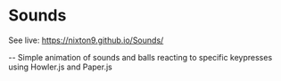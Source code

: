 # Sounds
See live: https://nixton9.github.io/Sounds/

 -- Simple animation of sounds and balls reacting to specific keypresses using Howler.js and Paper.js
